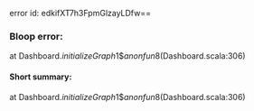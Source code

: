 error id: edkifXT7h3FpmGlzayLDfw==
### Bloop error:

at Dashboard$.initializeGraph$1$$anonfun$8(Dashboard.scala:306)
#### Short summary: 

at Dashboard$.initializeGraph$1$$anonfun$8(Dashboard.scala:306)